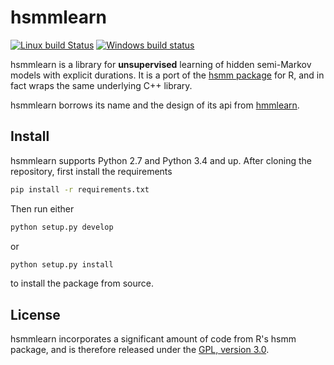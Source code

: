 hsmmlearn
=========

[![Linux build Status](https://travis-ci.org/jvkersch/hsmmlearn.svg?branch=master)](https://travis-ci.org/jvkersch/hsmmlearn)
[![Windows build status](https://ci.appveyor.com/api/projects/status/elnatei2kavchwg1/branch/master?svg=true)](https://ci.appveyor.com/project/jvkersch/hsmmlearn)

hsmmlearn is a library for **unsupervised** learning of hidden semi-Markov
models with explicit durations. It is a port of the
[hsmm package](https://cran.r-project.org/web/packages/hsmm/) for R, and in
fact wraps the same underlying C++ library.

hsmmlearn borrows its name and the design of its api from
[hmmlearn](http://hmmlearn.readthedocs.org/en/latest/).

Install
-------

hsmmlearn supports Python 2.7 and Python 3.4 and up. After cloning the
repository, first install the requirements
```bash
pip install -r requirements.txt
```
Then run either
```bash
python setup.py develop
```
or
```bash
python setup.py install
```
to install the package from source.

License
-------

hsmmlearn incorporates a significant amount of code from R's hsmm package, and
is therefore released under the
[GPL, version 3.0](http://www.gnu.org/licenses/gpl-3.0.en.html).

